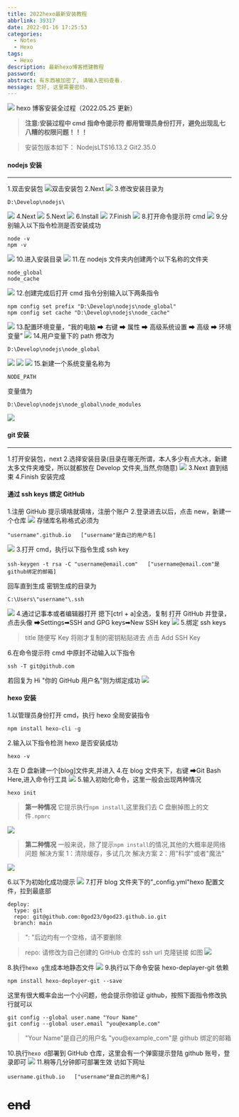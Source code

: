 ```yaml
---
title: 2022hexo最新安装教程
abbrlink: 39317
date: 2022-01-16 17:25:53
categories:
  - Notes
  - Hexo
tags:
  - Hexo
description: 最新hexo博客搭建教程
password:
abstract: 有东西被加密了, 请输入密码查看.
message: 您好, 这里需要密码.
---
```


![](2022hexo最新安装教程/hexotheme.webp)
hexo 博客安装全过程（2022.05.25 更新）

<!-- more -->

> **注意:安装过程中 cmd 指命令提示符 都用管理员身份打开，避免出现乱七八糟的权限问题！！！**

> 安装包版本如下：
> NodejsLTS16.13.2
> Git2.35.0

#### nodejs 安装

---

1.双击安装包
![双击安装包](<2022hexo最新安装教程/nodejs(1).webp>)
2.Next
![](<2022hexo最新安装教程/nodejs%20(2).webp>) 3.修改安装目录为

```
D:\Develop\nodejs\
```

![](<2022hexo最新安装教程/nodejs%20(3).webp>)
4.Next
![](<2022hexo最新安装教程/nodejs%20(4).webp>)
5.Next
![](<2022hexo最新安装教程/nodejs%20(5).webp>)
6.Install
![](<2022hexo最新安装教程/nodejs%20(6).webp>)
7.Finish
![](<2022hexo最新安装教程/nodejs%20(7).webp>) 8.打开命令提示符 cmd
![](<2022hexo最新安装教程/nodejs%20(8).webp>) 9.分别输入以下指令检测是否安装成功

```
node -v
npm -v
```

![](<2022hexo最新安装教程/nodejs%20(9).webp>) 10.进入安装目录
![](<2022hexo最新安装教程/nodejs%20(10).webp>) 11.在 nodejs 文件夹内创建两个以下名称的文件夹

```
node_global
node_cache
```

![](<2022hexo最新安装教程/nodejs%20(11).webp>) 12.创建完成后打开 cmd 指令分别输入以下两条指令

```
npm config set prefix "D:\Develop\nodejs\node_global"
npm config set cache "D:\Develop\nodejs\node_cache"
```

![](<2022hexo最新安装教程/nodejs%20(12).webp>) 13.配置环境变量，“我的电脑 ➡ 右键 ➡ 属性 ➡ 高级系统设置 ➡ 高级 ➡ 环境变量”
![](<2022hexo最新安装教程/nodejs%20(13).webp>) 14.用户变量下的 path 修改为

```
D:\Develop\nodejs\node_global
```

![](<2022hexo最新安装教程/nodejs%20(14).webp>)
![](<2022hexo最新安装教程/nodejs%20(15).webp>)
![](<2022hexo最新安装教程/nodejs%20(16).webp>) 15.新建一个系统变量名称为

```
NODE_PATH
```

变量值为

```
D:\Develop\nodejs\node_global\node_modules
```

![](<2022hexo最新安装教程/nodejs%20(17).webp>)

#### git 安装

---

1.打开安装包，next 2.选择安装目录(目录在哪无所谓，本人多少有点大冰，新建太多文件夹难受，所以就都放在 Develop 文件夹,当然,你随意)
![](2022hexo最新安装教程/git.webp)
3.Next 直到结束
4.Finish 安装完成

#### 通过 ssh keys 绑定 GitHub

1.注册 GitHub
提示填啥就填啥，注册个账户 2.登录进去以后，点击 new，新建一个仓库
![](2022hexo最新安装教程/github.webp)
存储库名称格式必须为

```
"username".github.io   ["username"是自己的用户名]
```

![](2022hexo最新安装教程/github1.webp) 3.打开 cmd，执行以下指令生成 ssh key

```
ssh-keygen -t rsa -C "username@email.com"   ["username@email.com"是github绑定的邮箱]
```

回车直到生成
密钥生成的目录为

```
C:\Users\"username"\.ssh
```

![](2022hexo最新安装教程/ssh.webp) 4.通过记事本或者编辑器打开
摁下[ctrl + a]全选，复制
打开 GitHub 并登录，点击头像 ➡Settings➡SSH and GPG keys➡New SSH key
![](2022hexo最新安装教程/ssh1.webp) 5.绑定 ssh keys

> title 随便写
> Key 将刚才复制的密钥粘贴进去
> 点击 Add SSH Key

6.在命令提示符 cmd 中原封不动输入以下指令

```
ssh -T git@github.com
```

若回复为 Hi "你的 GitHub 用户名"则为绑定成功
![](2022hexo最新安装教程/ssh2.webp)

#### hexo 安装

1.以管理员身份打开 cmd，执行 hexo 全局安装指令

```
npm install hexo-cli -g
```

2.输入以下指令检测 hexo 是否安装成功

```
hexo -v
```

3.在 D 盘新建一个[blog]文件夹,并进入 4.在 blog 文件夹下，右键 ➡Git Bash Here,进入命令行工具
![](2022hexo最新安装教程/hexo.webp) 5.输入初始化命令，这里一般会出现两种情况

```
hexo init
```

> **第一种情况** 它提示执行`npm install`,这里我们去 C 盘删掉图上的文件`.npmrc`

![](2022hexo最新安装教程/hexo.npmrc.png)

> **第二种情况** 一般来说，除了提示`npm install`的情况,其他的大概率是网络问题
> 解决方案 1：清除缓存，多试几次
> 解决方案 2：用"科学"或者"魔法"

![](2022hexo最新安装教程/hexo1.webp)

6.以下为初始化成功提示
![](2022hexo最新安装教程/hexo2.webp) 7.打开 blog 文件夹下的"\_config.yml"hexo 配置文件，拉到最底部

```
deploy:
  type: git
  repo: git@github.com:0god23/0god23.github.io.git
  branch: main
```

> ": "后边均有一个空格，请不要删除

> repo: 请修改为自己创建的 GitHub 仓库的 ssh url 克隆链接
> 如图
> ![](2022hexo最新安装教程/hexo3.webp)

8.执行`hexo g`生成本地静态文件
![](2022hexo最新安装教程/hexo4.webp) 9.执行以下命令安装 hexo-deplayer-git 依赖

```
npm install hexo-deployer-git --save
```

这里有很大概率会出一个小问题，他会提示你验证 github，按照下面指令修改执行就可以

```
git config --global user.name "Your Name"
git config --global user.email "you@example.com"
```

> "Your Name"是自己的用户名
> "you@example_com"是 github 绑定的邮箱

10.执行`hexo d`部署到 GitHub 仓库，这里会有一个弹窗提示登陆 github 账号，登录即可
![](2022hexo最新安装教程/hexo5.webp) 11.稍等几分钟即可部署生效
访如下网址

```
username.github.io   ["username"是自己的用户名]
```

# ~~end~~
